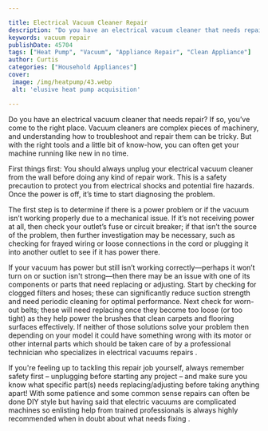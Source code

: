 ```yaml
---

title: Electrical Vacuum Cleaner Repair
description: "Do you have an electrical vacuum cleaner that needs repair? If so, you’ve come to the right place. Vacuum cleaners are complex pie...lets find out"
keywords: vacuum repair
publishDate: 45704
tags: ["Heat Pump", "Vacuum", "Appliance Repair", "Clean Appliance"]
author: Curtis
categories: ["Household Appliances"]
cover: 
 image: /img/heatpump/43.webp
 alt: 'elusive heat pump acquisition'

---
```


Do you have an electrical vacuum cleaner that needs repair? If so, you’ve come to the right place. Vacuum cleaners are complex pieces of machinery, and understanding how to troubleshoot and repair them can be tricky. But with the right tools and a little bit of know-how, you can often get your machine running like new in no time. 

First things first: You should always unplug your electrical vacuum cleaner from the wall before doing any kind of repair work. This is a safety precaution to protect you from electrical shocks and potential fire hazards. Once the power is off, it’s time to start diagnosing the problem. 

The first step is to determine if there is a power problem or if the vacuum isn’t working properly due to a mechanical issue. If it’s not receiving power at all, then check your outlet’s fuse or circuit breaker; if that isn’t the source of the problem, then further investigation may be necessary, such as checking for frayed wiring or loose connections in the cord or plugging it into another outlet to see if it has power there. 

If your vacuum has power but still isn’t working correctly—perhaps it won’t turn on or suction isn't strong—then there may be an issue with one of its components or parts that need replacing or adjusting. Start by checking for clogged filters and hoses; these can significantly reduce suction strength and need periodic cleaning for optimal performance. Next check for worn-out belts; these will need replacing once they become too loose (or too tight) as they help power the brushes that clean carpets and flooring surfaces effectively. If neither of those solutions solve your problem then depending on your model it could have something wrong with its motor or other internal parts which should be taken care of by a professional technician who specializes in electrical vacuums repairs . 

If you're feeling up to tackling this repair job yourself, always remember safety first – unplugging before starting any project – and make sure you know what specific part(s) needs replacing/adjusting before taking anything apart! With some patience and some common sense repairs can often be done DIY style but having said that electric vacuums are complicated machines so enlisting help from trained professionals is always highly recommended when in doubt about what needs fixing .
